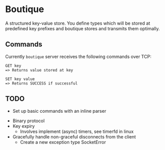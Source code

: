 # Boutique

A structured key-value store. You define types which will be stored at
predefined key prefixes and boutique stores and transmits them optimally.

## Commands

Currently `boutique` server receives the following commands over TCP:

```
GET key
=> Returns value stored at key

SET key value
=> Returns SUCCESS if successful
```


## TODO

+ Set up basic commands with an inline parser
- Binary protocol
- Key expiry
    - Involves implement (async) timers, see timerfd in linux
- Gracefully handle non-graceful disconnects from the client
    - Create a new exception type SocketError
